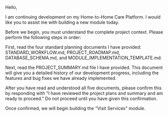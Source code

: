 Hello,

I am continuing development on my Home-to-Home Care Platform. I would like you to assist me with building a new module today.

Before we begin, you must understand the complete project context. Please perform the following steps in order:

First, read the four standard planning documents I have provided: STANDARD_WORKFLOW.md, PROJECT_ROADMAP.md, DATABASE_SCHEMA.md, and MODULE_IMPLEMENTATION_TEMPLATE.md.

Next, read the PROJECT_SUMMARY.md file I have provided. This document will give you a detailed history of our development progress, including the features and bug fixes we have already implemented.

After you have read and understood all five documents, please confirm this by responding with "I have reviewed the project plans and summary and am ready to proceed." Do not proceed until you have given this confirmation.

Once confirmed, we will begin building the "Visit Services" module.